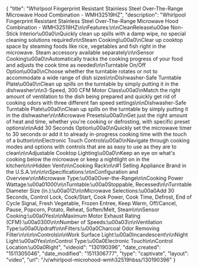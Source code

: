 {
    "title": "Whirlpool Fingerprint Resistant Stainless Steel Over-The-Range Microwave Hood Combination - WMH32519HZ",
    "description": "Whirlpool Fingerprint Resistant Stainless Steel Over-The-Range Microwave Hood Combination - WMH32519HZ\n\nFeatures:\n\nCleanRelease\u00ae Non-Stick Interior\u00a0\nQuickly clean up spills with a damp wipe, no special cleaning solutions required\n\nSteam Cooking\u00a0\nClear up cooktop space by steaming foods like rice, vegetables and fish right in the microwave. Steam accessory available separately\n\nSensor Cooking\u00a0\nAutomatically tracks the cooking progress of your food and adjusts the cook time as needed\n\nTurntable On\/Off Option\u00a0\nChoose whether the turntable rotates or not to accommodate a wide range of dish sizes\n\nDishwasher-Safe Turntable Plate\u00a0\nClean up spills on the turntable by simply putting it in the dishwasher\n\n3-Speed, 300 CFM Motor Class\u00a0\nMatch the right amount of ventilation to the dish being prepared and quickly get rid of cooking odors with three different fan speed settings\n\nDishwasher-Safe Turntable Plate\u00a0\nClean up spills on the turntable by simply putting it in the dishwasher\n\nMicrowave Presets\u00a0\nGet just the right amount of heat and time, whether you're cooking or defrosting, with specific preset options\n\nAdd 30 Seconds Option\u00a0\nQuickly set the microwave timer to 30 seconds or add it to already in-progress cooking time with the touch of a button\n\nElectronic Touch Controls\u00a0\nNavigate through cooking modes and options with controls that are as easy to use as they are to clean\n\nAdjustable Cooktop Lighting\u00a0\nKeep an eye on what's cooking below the microwave or keep a nightlight on in the kitchen\n\nHidden Vent\n\nCooking Rack\n\n#1 Selling Appliance Brand in the U.S.A.\n\n\n\nSpecifications:\n\nConfiguration and Overview\n\nMicrowave Type:\u00a0Over-the-Range\n\nCooking Power Wattage:\u00a01000\n\nTurntable:\u00a0Stoppable, Recessed\n\nTurntable Diameter Size (in.):\u00a012\n\nMicrowave Selections:\u00a0Add 30 Seconds, Control Lock, Cook\/Start, Cook Power, Cook Time, Defrost, End of Cycle Signal, Fresh Vegetable, Frozen Entree, Keep Warm, Off\/Cancel, Pause, Popcorn, Potato, Reheat, Soften\/Melt, Steam\n\nSensor Cooking:\u00a0Yes\n\nMaximum Motor Exhaust Rating (CFM):\u00a0300\n\nNumber of Speeds:\u00a03\n\nVentilation Type:\u00a0Updraft\n\nFilters:\u00a0Charcoal Odor Removing Filter\n\n\n\nControls\n\nWork Surface Light:\u00a0Incandescent\n\nNight Light:\u00a0Yes\n\nControl Type:\u00a0Electronic Touch\n\nControl Location:\u00a0Right",
    "videoid": "130190396",
    "date_created": "1511305046",
    "date_modified": "1511306777",
    "type": "captivate",
    "layout": "video",
    "url": "\/v\/whirlpool-microhood-wmh32519hbss\/130190396"
}